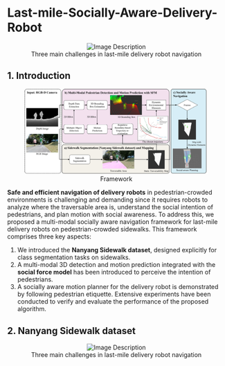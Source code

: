 
# Last-mile-Socially-Aware-Delivery-Robot
<figure style="text-align:center;">
  <img src="imgs/ICRA24_MS3225_Accompany_video%2000_00_07-00_00_14.gif" alt="Image Description" width="800">
  <figcaption>Three main challenges in last-mile delivery robot navigation</figcaption>
</figure>
<!-- TOC -->

## 1. Introduction
<figure style="text-align:center;">
  <img src="imgs/framework.png" alt="Image Description" width="800">
  <figcaption>Framework</figcaption>
</figure>

**Safe and efficient navigation of delivery robots** in pedestrian-crowded environments is challenging and demanding since it requires robots to analyze where the traversable area is, understand the social intention of pedestrians, and plan motion with social awareness. To address this, we proposed a multi-modal socially aware navigation framework for last-mile delivery robots on pedestrian-crowded sidewalks. This framework comprises three key aspects: 
1) We introduced the **Nanyang Sidewalk dataset**, designed explicitly for class segmentation tasks on sidewalks. 
2) A multi-modal 3D detection and motion prediction integrated with the **social force model** has been introduced to perceive the intention of pedestrians. 
3) A socially aware motion planner for the delivery robot is demonstrated by following pedestrian etiquette. Extensive experiments have been conducted to verify and evaluate the performance of the proposed algorithm.

## 2. Nanyang Sidewalk dataset
<figure style="text-align:center;">
  <img src="imgs/dataset.png" alt="Image Description" width="800">
  <figcaption>Three main challenges in last-mile delivery robot navigation</figcaption>
</figure>
<!-- TOC -->